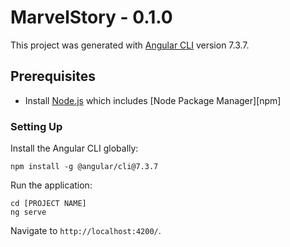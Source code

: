 # MarvelStory - 0.1.0

This project was generated with [Angular CLI](https://github.com/angular/angular-cli) version 7.3.7.



## Prerequisites

- Install [Node.js] which includes [Node Package Manager][npm]

### Setting Up

Install the Angular CLI globally:

```
npm install -g @angular/cli@7.3.7
```

Run the application:

```
cd [PROJECT NAME]
ng serve
```

Navigate to `http://localhost:4200/`.

[node.js]: https://nodejs.org/